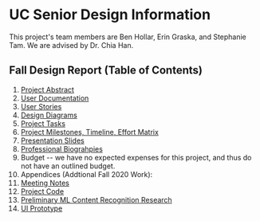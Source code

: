 # UC Senior Design Information

This project's team members are Ben Hollar, Erin Graska, and Stephanie Tam. We are advised by Dr. Chia Han.

## Fall Design Report (Table of Contents)

1. [Project Abstract](https://github.com/benhollar/TheSpiceRack/blob/master/UC%20Senior%20Design/Project%20Description.md)
2. [User Documentation](https://github.com/benhollar/TheSpiceRack/blob/master/README.md)
3. [User Stories](https://github.com/benhollar/TheSpiceRack/blob/master/UC%20Senior%20Design/User%20Stories.md)
4. [Design Diagrams](https://github.com/benhollar/TheSpiceRack/blob/master/UC%20Senior%20Design/Design%20Diagrams.png)
5. [Project Tasks](https://github.com/benhollar/TheSpiceRack/blob/master/UC%20Senior%20Design/Tasklist.md)
6. [Project Milestones, Timeline, Effort Matrix](https://github.com/benhollar/TheSpiceRack/blob/master/UC%20Senior%20Design/Milestones.md)
7. [Presentation Slides](https://github.com/benhollar/TheSpiceRack/blob/master/UC%20Senior%20Design/Fall%202020%20Slides.pdf)
8. [Professional Biograhpies](https://github.com/benhollar/TheSpiceRack/tree/master/UC%20Senior%20Design/Professional%20Biographies)
9. Budget -- we have no expected expenses for this project, and thus do not have an outlined budget.
10. Appendices (Addtional Fall 2020 Work):
   1. [Meeting Notes](https://github.com/benhollar/TheSpiceRack/tree/master/UC%20Senior%20Design/Meeting%20Notes)
   2. [Project Code](https://github.com/benhollar/TheSpiceRack/tree/master/TheSpiceRack)
   3. [Preliminary ML Content Recognition Research](https://github.com/benhollar/TheSpiceRack/issues/3)
   4. [UI Prototype](https://github.com/benhollar/TheSpiceRack/tree/master/UC%20Senior%20Design/UI%20Prototype)
